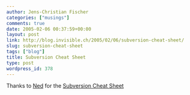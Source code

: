 ```yaml
---
author: Jens-Christian Fischer
categories: ["musings"]
comments: true
date: 2005-02-06 00:37:59+00:00
layout: post
link: http://blog.invisible.ch/2005/02/06/subversion-cheat-sheet/
slug: subversion-cheat-sheet
tags: ["blog"]
title: Subversion Cheat Sheet
type: post
wordpress_id: 378
---
```


Thanks to [Ned][1] for the [Subversion Cheat Sheet][2]

[1]: http://www.nedbatchelder.com
[2]: http://www.nedbatchelder.com/text/quicksvn.html
